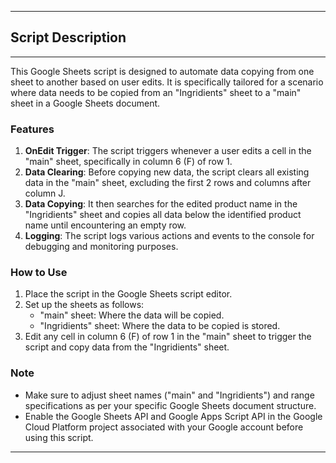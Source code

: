 ----

## Script Description
----

This Google Sheets script is designed to automate data copying from one sheet to another based on user edits. It is specifically tailored for a scenario where data needs to be copied from an "Ingridients" sheet to a "main" sheet in a Google Sheets document.

### Features

1. **OnEdit Trigger**: The script triggers whenever a user edits a cell in the "main" sheet, specifically in column 6 (F) of row 1.
2. **Data Clearing**: Before copying new data, the script clears all existing data in the "main" sheet, excluding the first 2 rows and columns after column J.
3. **Data Copying**: It then searches for the edited product name in the "Ingridients" sheet and copies all data below the identified product name until encountering an empty row.
4. **Logging**: The script logs various actions and events to the console for debugging and monitoring purposes.

### How to Use

1. Place the script in the Google Sheets script editor.
2. Set up the sheets as follows:
   - "main" sheet: Where the data will be copied.
   - "Ingridients" sheet: Where the data to be copied is stored.
3. Edit any cell in column 6 (F) of row 1 in the "main" sheet to trigger the script and copy data from the "Ingridients" sheet.

### Note

- Make sure to adjust sheet names ("main" and "Ingridients") and range specifications as per your specific Google Sheets document structure.
- Enable the Google Sheets API and Google Apps Script API in the Google Cloud Platform project associated with your Google account before using this script.

---
